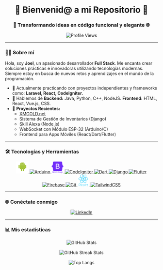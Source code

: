 <h1 align="center">🌟 Bienvenid@ a mi Repositorio 🌟</h1>
<h3 align="center">🚀 Transformando ideas en código funcional y elegante 🌐</h3>

<p align="center">
  <img src="https://komarev.com/ghpvc/?username=joelcaza&label=Visitas%20al%20Perfil&color=0e75b6&style=flat" alt="Profile Views" />
</p>

---

### 🙋‍♂️ Sobre mí
Hola, soy **Joel**, un apasionado desarrollador **Full Stack**. Me encanta crear soluciones prácticas e innovadoras utilizando tecnologías modernas. Siempre estoy en busca de nuevos retos y aprendizajes en el mundo de la programación.

- 🌱 Actualmente practicando con proyectos independientes y frameworks como: **Laravel, React, CodeIgniter.**
- 💬 Hablemos de **Backend:** Java, Python, C++, NodeJS. **Frontend:** HTML, React, Vue.js, CSS.
- 📍 **Proyectos Recientes:**
  - [XMGOLD.net](https://www.xmgold.net)
  - Sistema de Gestión de Inventarios (Django)
  - Skill Alexa (Node.js)
  - WebSocket con Módulo ESP-32 (Arduino/C)
  - Frontend para Apps Móviles (React/Dart/Flutter)

---

### 🛠️ Tecnologías y Herramientas

<p align="center">
  <a href="https://developer.android.com" target="_blank" rel="noreferrer">
    <img src="https://raw.githubusercontent.com/devicons/devicon/master/icons/android/android-original-wordmark.svg" alt="Android" width="40" height="40" />
  </a>
  <a href="https://www.arduino.cc/" target="_blank" rel="noreferrer">
    <img src="https://cdn.worldvectorlogo.com/logos/arduino-1.svg" alt="Arduino" width="40" height="40" />
  </a>
  <a href="https://getbootstrap.com" target="_blank" rel="noreferrer">
    <img src="https://raw.githubusercontent.com/devicons/devicon/master/icons/bootstrap/bootstrap-plain-wordmark.svg" alt="Bootstrap" width="40" height="40" />
  </a>
  <a href="https://codeigniter.com" target="_blank" rel="noreferrer">
    <img src="https://cdn.worldvectorlogo.com/logos/codeigniter.svg" alt="CodeIgniter" width="40" height="40" />
  </a>
  <a href="https://dart.dev" target="_blank" rel="noreferrer">
    <img src="https://www.vectorlogo.zone/logos/dartlang/dartlang-icon.svg" alt="Dart" width="40" height="40" />
  </a>
  <a href="https://www.djangoproject.com/" target="_blank" rel="noreferrer">
    <img src="https://cdn.worldvectorlogo.com/logos/django.svg" alt="Django" width="40" height="40" />
  </a>
  <a href="https://flutter.dev" target="_blank" rel="noreferrer">
    <img src="https://www.vectorlogo.zone/logos/flutterio/flutterio-icon.svg" alt="Flutter" width="40" height="40" />
  </a>
  <a href="https://firebase.google.com/" target="_blank" rel="noreferrer">
    <img src="https://www.vectorlogo.zone/logos/firebase/firebase-icon.svg" alt="Firebase" width="40" height="40" />
  </a>
  <a href="https://git-scm.com/" target="_blank" rel="noreferrer">
    <img src="https://www.vectorlogo.zone/logos/git-scm/git-scm-icon.svg" alt="Git" width="40" height="40" />
  </a>
  <a href="https://reactjs.org/" target="_blank" rel="noreferrer">
    <img src="https://raw.githubusercontent.com/devicons/devicon/master/icons/react/react-original-wordmark.svg" alt="React" width="40" height="40" />
  </a>
  <a href="https://tailwindcss.com/" target="_blank" rel="noreferrer">
    <img src="https://www.vectorlogo.zone/logos/tailwindcss/tailwindcss-icon.svg" alt="TailwindCSS" width="40" height="40" />
  </a>
</p>

---

### 🌐 Conéctate conmigo
<p align="center">
  <a href="https://linkedin.com/in/joelcaza" target="_blank">
    <img src="https://raw.githubusercontent.com/rahuldkjain/github-profile-readme-generator/master/src/images/icons/Social/linked-in-alt.svg" alt="LinkedIn" height="30" width="40" />
  </a>
</p>

---

### 📊 Mis estadísticas
<p align="center">
  <img align="center" src="https://github-readme-stats.vercel.app/api?username=joelcaza&show_icons=true&theme=radical&locale=en" alt="GitHub Stats" />
</p>

<p align="center">
  <img align="center" src="https://github-readme-streak-stats.herokuapp.com/?user=joelcaza&theme=radical" alt="GitHub Streak Stats" />
</p>

<p align="center">
  <img align="center" src="https://github-readme-stats.vercel.app/api/top-langs?username=joelcaza&show_icons=true&theme=radical&locale=en&layout=compact" alt="Top Langs" />
</p>
